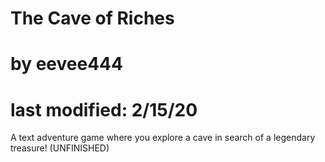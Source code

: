 # The Cave of Riches
# by eevee444
# last modified: 2/15/20
A text adventure game where you explore a cave in search of a legendary treasure! (UNFINISHED)
